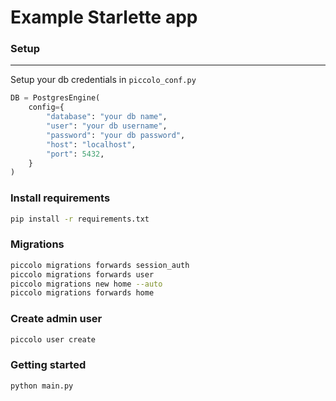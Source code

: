 # Example Starlette app

### Setup
-------------------------------------------------------
Setup your db credentials in ``piccolo_conf.py``

```python
DB = PostgresEngine(
    config={
        "database": "your db name",
        "user": "your db username",
        "password": "your db password",
        "host": "localhost",
        "port": 5432,
    }
)
```

### Install requirements

```bash
pip install -r requirements.txt
```

### Migrations

```bash
piccolo migrations forwards session_auth
piccolo migrations forwards user
piccolo migrations new home --auto
piccolo migrations forwards home
```

### Create admin user

```bash
piccolo user create
```

### Getting started 

```bash
python main.py
```